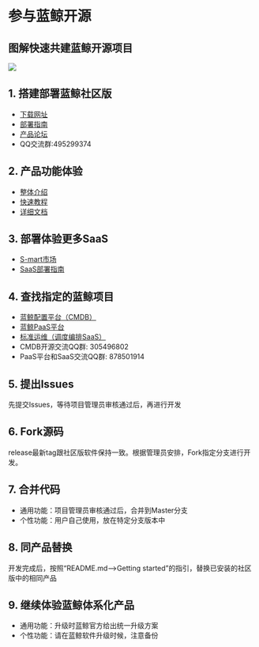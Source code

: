 # 参与蓝鲸开源

## 图解快速共建蓝鲸开源项目
![](img/wiki_join_bk_community.png.png)

## 1. 搭建部署蓝鲸社区版

- [下载网址](https://bk.tencent.com/download/)
- [部署指南](https://docs.bk.tencent.com/bkce_install_guide/)
- [产品论坛](https://bk.tencent.com/s-mart/community)
- QQ交流群:495299374

## 2. 产品功能体验
- [整体介绍](https://docs.bk.tencent.com/introduction/)
- [快速教程](https://docs.bk.tencent.com/guide/)
- [详细文档](https://bk.tencent.com/docs/)


## 3. 部署体验更多SaaS
- [S-mart市场](https://bk.tencent.com/s-mart/market)
- [SaaS部署指南](https://docs.bk.tencent.com/paas/CaseScenario.html#SaaSDeployment)


## 4. 查找指定的蓝鲸项目
- [蓝鲸配置平台（CMDB）](https://github.com/Tencent/bk-cmdb)
- [蓝鲸PaaS平台](https://github.com/Tencent/bk-paas)
- [标准运维（调度编排SaaS）](https://github.com/Tencent/bk-sops)
- CMDB开源交流QQ群: 305496802
- PaaS平台和SaaS交流QQ群: 878501914

## 5. 提出Issues
先提交Issues，等待项目管理员审核通过后，再进行开发

## 6. Fork源码
release最新tag跟社区版软件保持一致。根据管理员安排，Fork指定分支进行开发。

## 7. 合并代码
- 通用功能：项目管理员审核通过后，合并到Master分支
- 个性功能：用户自己使用，放在特定分支版本中

##	8. 同产品替换
开发完成后，按照“README.md-->Getting started”的指引，替换已安装的社区版中的相同产品

##	9. 继续体验蓝鲸体系化产品

- 通用功能：升级时蓝鲸官方给出统一升级方案
- 个性功能：请在蓝鲸软件升级时候，注意备份
